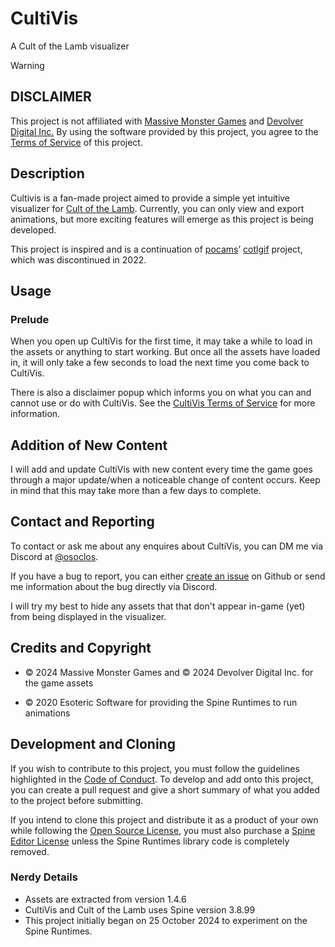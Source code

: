 # CultiVis

A Cult of the Lamb visualizer

> [!WARNING]
>
> ## DISCLAIMER
>
> This project is not affiliated with [Massive Monster Games](https://massivemonster.co/) and [Devolver Digital Inc.](https://devolverdigital.com/) By using the software provided by this project, you agree to the [Terms of Service](ToS.md) of this project.

## Description

Cultivis is a fan-made project aimed to provide a simple yet intuitive visualizer for [Cult of the Lamb](https://cultofthelamb.com/). Currently, you can only view and export animations, but more exciting features will emerge as this project is being developed.

This project is inspired and is a continuation of [pocams](https://github.com/pocams)’ [cotlgif](https://github.com/pocams/cotlgif) project, which was discontinued in 2022.

## Usage

### Prelude

When you open up CultiVis for the first time, it may take a while to load in the assets or anything to start working. But once all the assets have loaded in, it will only take a few seconds to load the next time you come back to CultiVis.

There is also a disclaimer popup which informs you on what you can and cannot use or do with CultiVis. See the [CultiVis Terms of Service](ToS.md) for more information.

## Addition of New Content

I will add and update CultiVis with new content every time the game goes through a major update/when a noticeable change of content occurs. Keep in mind that this may take more than a few days to complete.

## Contact and Reporting

To contact or ask me about any enquires about CultiVis, you can DM me via Discord at [@osoclos](https://discord.com/users/1138108450073759784).

If you have a bug to report, you can either [create an issue](issues/new) on Github or send me information about the bug directly via Discord.

I will try my best to hide any assets that that don't appear in-game (yet) from being displayed in the visualizer.

## Credits and Copyright

- © 2024 Massive Monster Games and © 2024 Devolver Digital Inc. for the game assets

- © 2020 Esoteric Software for providing the Spine Runtimes to run animations

## Development and Cloning

If you wish to contribute to this project, you must follow the guidelines highlighted in the [Code of Conduct](https://github.com/osoclos/cultivis?tab=coc-ov-file). To develop and add onto this project, you can create a pull request and give a short summary of what you added to the project before submitting.

If you intend to clone this project and distribute it as a product of your own while following the [Open Source License](https://github.com/osoclos/cultivis?tab=MIT-1-ov-file), you must also purchase a [Spine Editor License](https://esotericsoftware.com/spine-purchase) unless the Spine Runtimes library code is completely removed.

### Nerdy Details

- Assets are extracted from version 1.4.6
- CultiVis and Cult of the Lamb uses Spine version 3.8.99
- This project initially began on 25 October 2024 to experiment on the Spine Runtimes.
